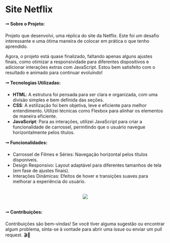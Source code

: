# **Site Netflix**

**🠖 Sobre o Projeto:**

Projeto que desenvolvi, uma réplica do site da Netflix. Este foi um desafio interessante e uma ótima maneira de colocar em prática o que tenho aprendido.

Agora, o projeto está quase finalizado, faltando apenas alguns ajustes finais, como otimizar a responsividade para diferentes dispositivos e adicionar interações extras com JavaScript. Estou bem satisfeito com o resultado e animado para continuar evoluindo!

**🠖 Tecnologias Utilizadas:**

- **HTML**: A estrutura foi pensada para ser clara e organizada, com uma divisão simples e bem definida das seções.
- **CSS**: A estilização foi bem objetiva, leve e eficiente para melhor entendimento. Utilizei técnicas como Flexbox para alinhar os elementos de maneira eficiente.
- **JavaScript**: Para as interações, utilizei JavaScript para criar a funcionalidade de carrossel, permitindo que o usuário navegue horizontalmente pelos títulos.

**🠖 Funcionalidades:**

- Carrossel de Filmes e Séries: Navegação horizontal pelos títulos disponíveis.
- Design Responsivo: Layout adaptável para diferentes tamanhos de tela (em fase de ajustes finais).
- Interações Dinâmicas: Efeitos de hover e transições suaves para melhorar a experiência do usuário.

<div align="center">
  <br><img src="https://github.com/user-attachments/assets/e211f10c-d677-47b6-a57c-818a2509d288" aling=center>
</div><br>

**🠖 Contribuições:**

Contribuições são bem-vindas! Se você tiver alguma sugestão ou encontrar algum problema, sinta-se à vontade para abrir uma issue ou enviar um pull request. 🎬🍿
